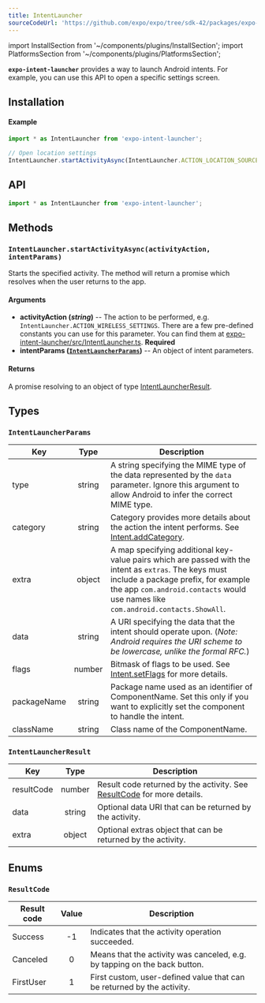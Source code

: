 ```yaml
---
title: IntentLauncher
sourceCodeUrl: 'https://github.com/expo/expo/tree/sdk-42/packages/expo-intent-launcher'
---
```


import InstallSection from '~/components/plugins/InstallSection';
import PlatformsSection from '~/components/plugins/PlatformsSection';

**`expo-intent-launcher`** provides a way to launch Android intents. For example, you can use this API to open a specific settings screen.

<PlatformsSection android emulator />

## Installation

<InstallSection packageName="expo-intent-launcher" />

#### Example

```javascript
import * as IntentLauncher from 'expo-intent-launcher';

// Open location settings
IntentLauncher.startActivityAsync(IntentLauncher.ACTION_LOCATION_SOURCE_SETTINGS);
```

## API

```js
import * as IntentLauncher from 'expo-intent-launcher';
```

## Methods

### `IntentLauncher.startActivityAsync(activityAction, intentParams)`

Starts the specified activity. The method will return a promise which resolves when the user returns to the app.

#### Arguments

- **activityAction (_string_)** -- The action to be performed, e.g. `IntentLauncher.ACTION_WIRELESS_SETTINGS`. There are a few pre-defined constants you can use for this parameter. You can find them at [expo-intent-launcher/src/IntentLauncher.ts](https://github.com/expo/expo/blob/master/packages/expo-intent-launcher/src/IntentLauncher.ts). **Required**
- **intentParams ([`IntentLauncherParams`](#typeintentlauncherparams))** -- An object of intent parameters.

#### Returns

A promise resolving to an object of type [IntentLauncherResult](#typeintentlauncherresult).

## Types

### `IntentLauncherParams`

| Key         |  Type  | Description                                                                                                                                                                                                                       |
| ----------- | :----: | --------------------------------------------------------------------------------------------------------------------------------------------------------------------------------------------------------------------------------- |
| type        | string | A string specifying the MIME type of the data represented by the `data` parameter. Ignore this argument to allow Android to infer the correct MIME type.                                                                          |
| category    | string | Category provides more details about the action the intent performs. See [Intent.addCategory](<https://developer.android.com/reference/android/content/Intent.html#addCategory(java.lang.String)>).                               |
| extra       | object | A map specifying additional key-value pairs which are passed with the intent as `extras`. The keys must include a package prefix, for example the app `com.android.contacts` would use names like `com.android.contacts.ShowAll`. |
| data        | string | A URI specifying the data that the intent should operate upon. (_Note: Android requires the URI scheme to be lowercase, unlike the formal RFC._)                                                                                  |
| flags       | number | Bitmask of flags to be used. See [Intent.setFlags](<https://developer.android.com/reference/android/content/Intent.html#setFlags(int)>) for more details.                                                                         |
| packageName | string | Package name used as an identifier of ComponentName. Set this only if you want to explicitly set the component to handle the intent.                                                                                              |
| className   | string | Class name of the ComponentName.                                                                                                                                                                                                  |

### `IntentLauncherResult`

| Key        |  Type  | Description                                                                               |
| ---------- | :----: | ----------------------------------------------------------------------------------------- |
| resultCode | number | Result code returned by the activity. See [ResultCode](#enumresultcode) for more details. |
| data       | string | Optional data URI that can be returned by the activity.                                   |
| extra      | object | Optional extras object that can be returned by the activity.                              |

## Enums

### `ResultCode`

| Result code | Value | Description                                                               |
| ----------- | :---: | ------------------------------------------------------------------------- |
| Success     |  -1   | Indicates that the activity operation succeeded.                          |
| Canceled    |   0   | Means that the activity was canceled, e.g. by tapping on the back button. |
| FirstUser   |   1   | First custom, user-defined value that can be returned by the activity.    |
